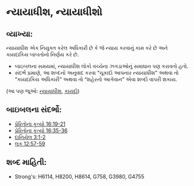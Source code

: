 # ન્યાયાધીશ, ન્યાયાધીશો 

## વ્યાખ્યા: 

ન્યાયાધીશ એક નિયુક્ત કરેલ અધિકારી છે કે જે ન્યાય કરવાનું કામ કરે છે અને કાયદાકિય બાબતોનો નિર્ણય કરે છે.

* બાઇબલના સમયમાં, ન્યાયાધીશ લોકો વચ્ચેના ઝગડાઓનું સમાધાન પણ કરાવતો હતો.
* સંદર્ભ પ્રમાણે, આ શબ્દનો અનુવાદ કરવા “ચૂકાદો આપનાર ન્યાયાધીશ” અથવા તો “કાયદાકિય અધિકારી” અથવા તો “શહેરનો આગેવાન” એવા શબ્દો વાપરી શકાય.

(આ પણ જૂઓ: [ન્યાયાધીશ](../other/judgeposition.md), [કાયદો](../kt/lawofmoses.md))

## બાઇબલના સંદર્ભો: 

* [પ્રેરિતોના કૃત્યો 16:19-21](rc://gu/tn/help/act/16/19)
* [પ્રેરિતોના કૃત્યો 16:35-36](rc://gu/tn/help/act/16/35)
* [દાનિયેલ 3:1-2](rc://gu/tn/help/dan/03/01)
* [લૂક 12:57-59](rc://gu/tn/help/luk/12/57)

## શબ્દ માહિતી: 

* Strong's: H6114, H8200, H8614, G758, G3980, G4755
